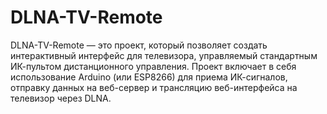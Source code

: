 # DLNA-TV-Remote
DLNA-TV-Remote — это проект, который позволяет создать интерактивный интерфейс для телевизора, управляемый стандартным ИК-пультом дистанционного управления. Проект включает в себя использование Arduino (или ESP8266) для приема ИК-сигналов, отправку данных на веб-сервер и трансляцию веб-интерфейса на телевизор через DLNA.
